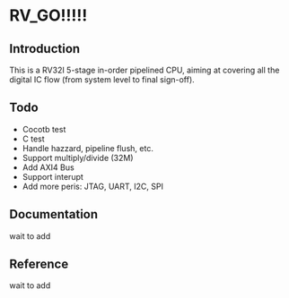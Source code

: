 # RV_GO!!!!!
## Introduction
This is a RV32I 5-stage in-order pipelined CPU, aiming at covering all the digital IC flow (from system level to final sign-off).
## Todo
- Cocotb test
- C test
- Handle hazzard, pipeline flush, etc.
- Support multiply/divide (32M)
- Add AXI4 Bus
- Support interupt
- Add more peris: JTAG, UART, I2C, SPI
## Documentation
wait to add
## Reference
wait to add